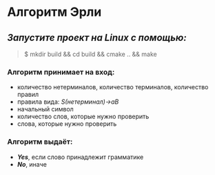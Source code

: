 # Алгоритм Эрли
## *Запустите проект на Linux с помощью:*
>$ mkdir build && cd build && cmake .. && make 
> 
### Алгоритм принимает на вход:
* количество нетерминалов, количество терминалов, количество правил
* правила вида: *S(нетерминал)->aB*
* начальный символ
* количество слов, которые нужно проверить
* слова, которые нужно проверить

### Алгоритм выдаёт:
* _**Yes**_, если слово принадлежит грамматике
* _**No**_, иначе

